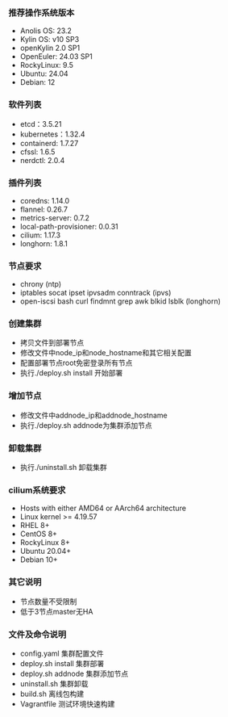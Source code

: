 ### 推荐操作系统版本
* Anolis OS: 23.2
* Kylin OS: v10 SP3
* openKylin 2.0 SP1
* OpenEuler: 24.03 SP1
* RockyLinux: 9.5
* Ubuntu: 24.04
* Debian: 12


### 软件列表
* etcd：3.5.21
* kubernetes：1.32.4
* containerd: 1.7.27
* cfssl: 1.6.5
* nerdctl: 2.0.4


### 插件列表
* coredns: 1.14.0
* flannel: 0.26.7
* metrics-server: 0.7.2
* local-path-provisioner: 0.0.31
* cilium: 1.17.3
* longhorn: 1.8.1


### 节点要求
* chrony (ntp)
* iptables socat ipset ipvsadm conntrack (ipvs)
* open-iscsi bash curl findmnt grep awk blkid lsblk (longhorn)


### 创建集群
* 拷贝文件到部署节点
* 修改文件中node_ip和node_hostname和其它相关配置
* 配置部署节点root免密登录所有节点
* 执行./deploy.sh install 开始部署


### 增加节点
* 修改文件中addnode_ip和addnode_hostname
* 执行./deploy.sh addnode为集群添加节点


### 卸载集群
* 执行./uninstall.sh 卸载集群


### cilium系统要求
* Hosts with either AMD64 or AArch64 architecture
* Linux kernel >= 4.19.57
* RHEL 8+
* CentOS 8+
* RockyLinux 8+
* Ubuntu 20.04+
* Debian 10+


### 其它说明
* 节点数量不受限制
* 低于3节点master无HA

### 文件及命令说明
* config.yaml        集群配置文件
* deploy.sh install  集群部署
* deploy.sh addnode  集群添加节点
* uninstall.sh       集群卸载
* build.sh           离线包构建
* Vagrantfile        测试环境快速构建